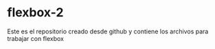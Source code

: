 # flexbox-2
Este es el repositorio creado desde github y contiene los archivos para trabajar con flexbox
